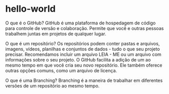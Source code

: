 # hello-world
O que é o GitHub?
GitHub é uma plataforma de hospedagem de código para controle de versão e colaboração. 
Permite que você e outras pessoas trabalhem juntas em projetos de qualquer lugar.

O que é um repositório?
Os repositórios podem conter pastas e arquivos, imagens, vídeos, planilhas e conjuntos de dados - tudo o que seu projeto precisar. Recomendamos incluir um arquivo LEIA - ME ou um arquivo com informações sobre o seu projeto. 
O GitHub facilita a adição de um ao mesmo tempo em que você cria seu novo repositório. 
Ele também oferece outras opções comuns, como um arquivo de licença.

O que é uma Branching?
Branching é a maneira de trabalhar em diferentes versões de um repositório ao mesmo tempo.
